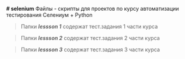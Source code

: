 **# selenium**
Файлы - скрипты для проектов по курсу автоматизации тестирования Селениум + Python
> Папки ***lessson 1*** содержат тест.задания 1 части курса

> Папки ***lessson 2*** содержат тест.задания 2 части курса

> Папки ***lessson 3*** содержат тест.задания 3 части курса
